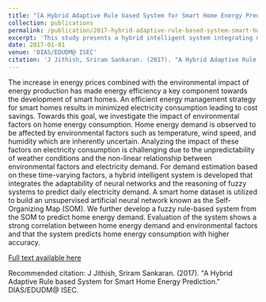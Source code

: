 ```yaml
---
title: "[A Hybrid Adaptive Rule based System for Smart Home Energy Prediction](https://www.researchgate.net/profile/Jithish_J/publication/329672222_A_Hybrid_Adaptive_Rule_based_System_for_Smart_Home_Energy_Prediction/links/5c14a96292851c39ebedf4fa/A-Hybrid-Adaptive-Rule-based-System-for-Smart-Home-Energy-Prediction.pdf)"
collection: publications
permalink: /publication/2017-hybrid-adaptive-rule-based-system-smart-home-energy
excerpt: 'This study presents a hybrid intelligent system integrating neural networks and fuzzy systems for predicting daily electricity demand in smart homes.'
date: 2017-01-01
venue: 'DIAS/EDUDM@ ISEC'
citation: 'J Jithish, Sriram Sankaran. (2017). "A Hybrid Adaptive Rule based System for Smart Home Energy Prediction." DIAS/EDUDM@ ISEC.'
---
```


The increase in energy prices combined with the environmental impact of energy production has made energy efficiency a key component towards the development of smart homes. An efficient energy management strategy for smart homes results in minimized electricity consumption leading to cost savings. Towards this goal, we investigate the impact of environmental factors on home energy consumption. Home energy demand is observed to be affected by environmental factors such as temperature, wind speed, and humidity which are inherently uncertain. Analyzing the impact of these factors on electricity consumption is challenging due to the unpredictability of weather conditions and the non-linear relationship between environmental factors and electricity demand. For demand estimation based on these time-varying factors, a hybrid intelligent system is developed that integrates the adaptability of neural networks and the reasoning of fuzzy systems to predict daily electricity demand. A smart home dataset is utilized to build an unsupervised artificial neural network known as the Self-Organizing Map (SOM). We further develop a fuzzy rule-based system from the SOM to predict home energy demand. Evaluation of the system shows a strong correlation between home energy demand and environmental factors and that the system predicts home energy consumption with higher accuracy.

[Full text available here](https://www.researchgate.net/profile/Jithish_J/publication/329672222_A_Hybrid_Adaptive_Rule_based_System_for_Smart_Home_Energy_Prediction/links/5c14a96292851c39ebedf4fa/A-Hybrid-Adaptive-Rule-based-System-for-Smart-Home-Energy-Prediction.pdf)

Recommended citation: J Jithish, Sriram Sankaran. (2017). "A Hybrid Adaptive Rule based System for Smart Home Energy Prediction." DIAS/EDUDM@ ISEC.
